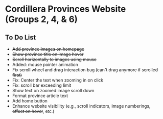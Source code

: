 # Cordillera Provinces Website (Groups 2, 4, & 6)
## To Do List
- ~~Add province images on homepage~~
- ~~Show province title on image hover~~
- ~~Scroll horizontally to images using mouse~~
- Added: mouse pointer animation
- ~~Fix scroll wheel and drag interaction bug (can't drag anymore if scrolled first)~~
- Fix: Center the text when zooming in on click
- Fix: scroll bar exceeding limit
- Show text on zoomed image scroll down
- Format province article text
- Add home button
- Enhance website visibility (e.g., scroll indicators, image numberings, ~~effect on hover~~, etc.)
